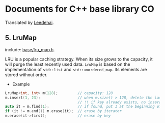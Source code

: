 # Documents for C++ base library CO

Translated by [Leedehai](https://github.com/Leedehai).

## 5. LruMap

include: [base/lru_map.h](https://github.com/idealvin/co/blob/master/base/lru_map.h).

LRU is a popular caching strategy. When its size grows to the capacity, it will purge the least recently used data. `LruMap` is based on the implementation of `std::list` and `std::unordered_map`. Its elements are stored without order.

- Example

```cpp
LruMap<int, int> m(128);         // capacity: 128
m.insert(1, 23);                 // when m.size() > 128, delete the last element in the internal list (least recently used)
                                 // !! if key already exists, no inseration takes place
auto it = m.find(1);             // if found, put 1 at the beginning of the internal list
if (it != m.end()) m.erase(it);  // erase by iterator
m.erase(it->first);              // erase by key
```
